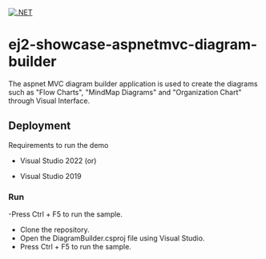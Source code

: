 [![.NET](https://github.com/syncfusion/ej2-showcase-aspnetmvc-diagram-builder/actions/workflows/dotnet.yml/badge.svg)](https://github.com/syncfusion/ej2-showcase-aspnetmvc-diagram-builder/actions/workflows/dotnet.yml)

# ej2-showcase-aspnetmvc-diagram-builder
The aspnet MVC diagram builder application is used to create the diagrams such as "Flow Charts", "MindMap Diagrams" and "Organization Chart" through Visual Interface.

## Deployment

Requirements to run the demo

- Visual Studio 2022 (or)

- Visual Studio 2019

 ### Run

-Press Ctrl + F5 to run the sample.
- Clone the repository.
- Open the DiagramBuilder.csproj file using Visual Studio.
- Press Ctrl + F5 to run the sample.
